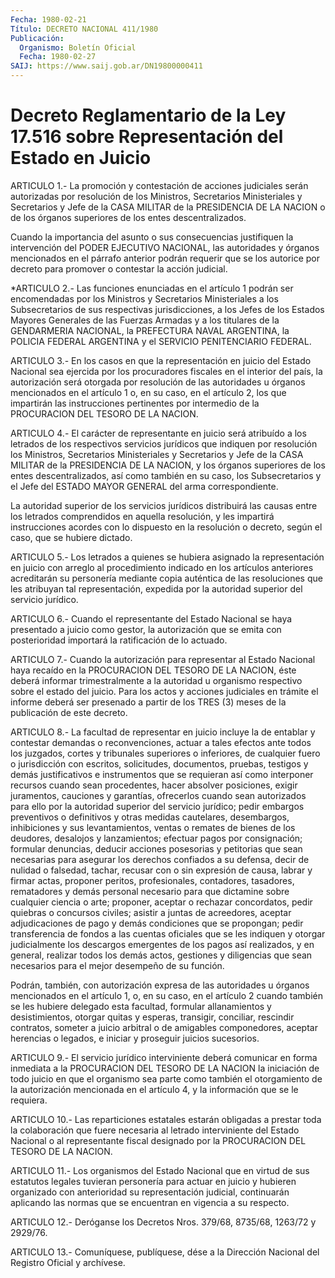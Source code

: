 ```yaml
---
Fecha: 1980-02-21
Título: DECRETO NACIONAL 411/1980
Publicación:
  Organismo: Boletín Oficial
  Fecha: 1980-02-27
SAIJ: https://www.saij.gob.ar/DN19800000411
---
```

# Decreto Reglamentario de la Ley 17.516 sobre Representación del Estado en Juicio

<a id="1"></a>
ARTICULO 1.- La promoción y contestación de acciones judiciales serán autorizadas por resolución de los Ministros, Secretarios Ministeriales y Secretarios y Jefe de la CASA MILITAR de la PRESIDENCIA DE LA NACION o de los órganos superiores de los entes descentralizados.

Cuando la importancia del asunto o sus consecuencias justifiquen la intervención del PODER EJECUTIVO NACIONAL, las autoridades y órganos mencionados en el párrafo anterior podrán requerir que se los autorice por decreto para promover o contestar la acción judicial.

<a id="2"></a>
*ARTICULO 2.- Las funciones enunciadas en el artículo 1 podrán ser encomendadas por los Ministros y Secretarios Ministeriales a los Subsecretarios de sus respectivas jurisdicciones, a los Jefes de los Estados Mayores Generales de las Fuerzas Armadas y a los titulares de la GENDARMERIA NACIONAL, la PREFECTURA NAVAL ARGENTINA, la POLICIA FEDERAL ARGENTINA y el SERVICIO PENITENCIARIO FEDERAL.

<a id="3"></a>
ARTICULO 3.- En los casos en que la representación en juicio del Estado Nacional sea ejercida por los procuradores fiscales en el interior del país, la autorización será otorgada por resolución de las autoridades u órganos mencionados en el artículo 1 o, en su caso, en el artículo 2, los que impartirán las instrucciones pertinentes por intermedio de la PROCURACION DEL TESORO DE LA NACION.

<a id="4"></a>
ARTICULO 4.- El carácter de representante en juicio será atribuído a los letrados de los respectivos servicios jurídicos que indiquen por resolución los Ministros, Secretarios Ministeriales y Secretarios y Jefe de la CASA MILITAR de la PRESIDENCIA DE LA NACION, y los órganos superiores de los entes descentralizados, así como también en su caso, los Subsecretarios y el Jefe del ESTADO MAYOR GENERAL del arma correspondiente.

La autoridad superior de los servicios jurídicos distribuirá las causas entre los letrados comprendidos en aquella resolución, y les impartirá instrucciones acordes con lo dispuesto en la resolución o decreto, según el caso, que se hubiere dictado.

<a id="5"></a>
ARTICULO 5.- Los letrados a quienes se hubiera asignado la representación en juicio con arreglo al procedimiento indicado en los artículos anteriores acreditarán su personería mediante copia auténtica de las resoluciones que les atribuyan tal representación, expedida por la autoridad superior del servicio jurídico.

<a id="6"></a>
ARTICULO 6.- Cuando el representante del Estado Nacional se haya presentado a juicio como gestor, la autorización que se emita con posterioridad importará la ratificación de lo actuado.

<a id="7"></a>
ARTICULO 7.- Cuando la autorización para representar al Estado Nacional haya recaído en la PROCURACION DEL TESORO DE LA NACION, éste deberá informar trimestralmente a la autoridad u organismo respectivo sobre el estado del juicio. Para los actos y acciones judiciales en trámite el informe deberá ser presenado a partir de los TRES (3) meses de la publicación de este decreto.

<a id="8"></a>
ARTICULO 8.- La facultad de representar en juicio incluye la de entablar y contestar demandas o reconvenciones, actuar a tales efectos ante todos los juzgados, cortes y tribunales superiores o inferiores, de cualquier fuero o jurisdicción con escritos, solicitudes, documentos, pruebas, testigos y demás justificativos e instrumentos que se requieran así como interponer recursos cuando sean procedentes, hacer absolver posiciones, exigir juramentos, cauciones y garantías, ofrecerlos cuando sean autorizados para ello por la autoridad superior del servicio jurídico; pedir embargos preventivos o definitivos y otras medidas cautelares, desembargos, inhibiciones y sus levantamientos, ventas o remates de bienes de los deudores, desalojos y lanzamientos; efectuar pagos por consignación; formular denuncias, deducir acciones posesorias y petitorias que sean necesarias para asegurar los derechos confiados a su defensa, decir de nulidad o falsedad, tachar, recusar con o sin expresión de causa, labrar y firmar actas, proponer peritos, profesionales, contadores, tasadores, rematadores y demás personal necesario para que dictamine sobre cualquier ciencia o arte; proponer, aceptar o rechazar concordatos, pedir quiebras o concursos civiles; asistir a juntas de acreedores, aceptar adjudicaciones de pago y demás condiciones que se propongan; pedir transferencia de fondos a las cuentas oficiales que se les indiquen y otorgar judicialmente los descargos emergentes de los pagos así realizados, y en general, realizar todos los demás actos, gestiones y diligencias que sean necesarios para el mejor desempeño de su función.

Podrán, también, con autorización expresa de las autoridades u órganos mencionados en el artículo 1, o, en su caso, en el artículo 2 cuando también se les hubiere delegado esta facultad, formular allanamientos y desistimientos, otorgar quitas y esperas, transigir, conciliar, rescindir contratos, someter a juicio arbitral o de amigables componedores, aceptar herencias o legados, e iniciar y proseguir juicios sucesorios.

<a id="9"></a>
ARTICULO 9.- El servicio jurídico interviniente deberá comunicar en forma inmediata a la PROCURACION DEL TESORO DE LA NACION la iniciación de todo juicio en que el organismo sea parte como también el otorgamiento de la autorización mencionada en el artículo 4, y la información que se le requiera.

<a id="10"></a>
ARTICULO 10.- Las reparticiones estatales estarán obligadas a prestar toda la colaboración que fuere necesaria al letrado interviniente del Estado Nacional o al representante fiscal designado por la PROCURACION DEL TESORO DE LA NACION.

<a id="11"></a>
ARTICULO 11.- Los organismos del Estado Nacional que en virtud de sus estatutos legales tuvieran personería para actuar en juicio y hubieren organizado con anterioridad su representación judicial, continuarán aplicando las normas que se encuentran en vigencia a su respecto.

<a id="12"></a>
ARTICULO 12.- Deróganse los Decretos Nros. 379/68, 8735/68, 1263/72 y 2929/76.

<a id="13"></a>
ARTICULO 13.- Comuníquese, publíquese, dése a la Dirección Nacional del Registro Oficial y archívese.